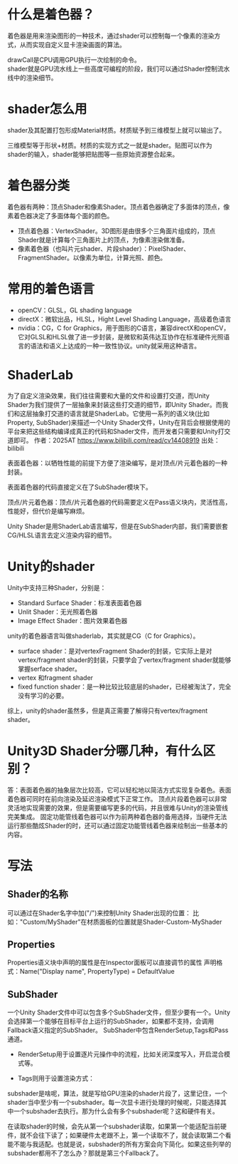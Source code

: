 # 什么是着色器？
着色器是用来渲染图形的一种技术，通过shader可以控制每一个像素的渲染方式，从而实现自定义显卡渲染画面的算法。

drawCall是CPU调用GPU执行一次绘制的命令。  
shader就是GPU流水线上一些高度可编程的阶段，我们可以通过Shader控制流水线中的渲染细节。

# shader怎么用
shader及其配置打包形成Material材质。材质赋予到三维模型上就可以输出了。  

三维模型等于形状+材质。材质的实现方式之一就是shader。贴图可以作为shader的输入，shader能够把贴图等一些原始资源整合起来。    
# 着色器分类
着色器有两种：顶点Shader和像素Shader。顶点着色器确定了多面体的顶点，像素着色器决定了多面体每个面的颜色。
* 顶点着色器：VertexShader。3D图形是由很多个三角面片组成的，顶点Shader就是计算每个三角面片上的顶点，为像素渲染做准备。
* 像素着色器（也叫片元shader、片段shader）：PixelShader、FragmentShader。以像素为单位，计算光照、颜色。

# 常用的着色语言
* openCV：GLSL，GL shading language
* directX：微软出品，HLSL，Hight Level Shading Language，高级着色语言
* nvidia：CG，C for Graphics，用于图形的C语言，兼容directX和openCV，它对GLSL和HLSL做了进一步封装，是微软和英伟达互协作在标准硬件光照语言的语法和语义上达成的一种一致性协议。unity就采用这种语言。


# ShaderLab
为了自定义渲染效果，我们往往需要和大量的文件和设置打交道，而Unity Shader为我们提供了一层抽象来封装这些打交道的细节，即Unity Shader。而我们和这层抽象打交道的语言就是ShaderLab。它使用一系列的语义块(比如Property, SubShader)来描述一个Unity Shader文件，Unity在背后会根据使用的平台来把这些结构编译成真正的代码和Shader文件，而开发者只需要和Unity打交道即可。 作者：2025AT https://www.bilibili.com/read/cv14408919 出处：bilibili

表面着色器：以牺牲性能的前提下方便了渲染编写，是对顶点/片元着色器的一种封装。

表面着色器的代码直接定义在了SubShader模块下。

顶点/片元着色器：顶点/片元着色器的代码需要定义在Pass语义块内，灵活性高，性能好，但代价是编写麻烦。

Unity Shader是用ShaderLab语言编写，但是在SubShader内部，我们需要嵌套CG/HLSL语言去定义渲染内容的细节。 

# Unity的shader
Unity中支持三种Shader，分别是：
* Standard Surface Shader：标准表面着色器
* Unlit Shader：无光照着色器
* Image Effect Shader：图片效果着色器

unity的着色器语言叫做shaderlab，其实就是CG（C for Graphics）。
* surface shader：是对vertexFragment Shader的封装，它实际上是对vertex/fragment shader的封装，只要学会了vertex/fragment shader就能够掌握serface shader。
* vertex 和fragment shader
* fixed function shader：是一种比较比较底层的shader，已经被淘汰了，完全没有学习的必要。  

综上，unity的shader虽然多，但是真正需要了解得只有vertex/fragment shader。

# Unity3D Shader分哪几种，有什么区别？
答：表面着色器的抽象层次比较高，它可以轻松地以简洁方式实现复杂着色。表面着色器可同时在前向渲染及延迟渲染模式下正常工作。
顶点片段着色器可以非常灵活地实现需要的效果，但是需要编写更多的代码，并且很难与Unity的渲染管线完美集成。
固定功能管线着色器可以作为前两种着色器的备用选择，当硬件无法运行那些酷炫Shader的时，还可以通过固定功能管线着色器来绘制出一些基本的内容。

# 写法
## Shader的名称
可以通过在Shader名字中加("/")来控制Unity Shader出现的位置：
比如："Custom/MyShader"在材质面板的位置就是Shader-Custom-MyShader

## Properties
Properties语义块中声明的属性是在Inspector面板可以直接调节的属性
声明格式：Name("Display name", PropertyType) = DefaultValue

## SubShader

一个Unity Shader文件中可以包含多个SubShader文件，但至少要有一个。Unity会选择第一个能够在目标平台上运行的SubShader，如果都不支持，会调用Fallback语义指定的SubShader。
SubShader中包含RenderSetup,Tags和Pass通道。

- RenderSetup用于设置逐片元操作中的流程，比如关闭深度写入，开启混合模式等。

- Tags则用于设置渲染方式： 

subshader是啥呢，算法，就是写给GPU渲染的shader片段了，这里记住，一个shader当中至少有一个subshader。每一次显卡进行处理的时候呢，只能选择其中一个subshader去执行。那为什么会有多个subshader呢？这和硬件有关。

在读取shader的时候，会先从第一个subshader读取，如果第一个能适配当前硬件，就不会往下读了；如果硬件太老跟不上，第一个读取不了，就会读取第二个看能不能与我适配。也就是说，subshader的所有方案会向下简化。如果这些列举的subshader都用不了怎么办？那就是第三个Fallback了。
